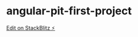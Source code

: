 # angular-pit-first-project

[Edit on StackBlitz ⚡️](https://stackblitz.com/edit/angular-pit-first-project)